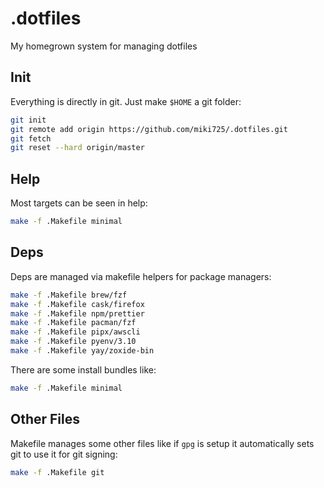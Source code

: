 # .dotfiles

My homegrown system for managing dotfiles

## Init

Everything is directly in git. Just make `$HOME` a git folder:

```sh
git init
git remote add origin https://github.com/miki725/.dotfiles.git
git fetch
git reset --hard origin/master
```

## Help

Most targets can be seen in help:

```sh
make -f .Makefile minimal
```

## Deps

Deps are managed via makefile helpers for package managers:

```sh
make -f .Makefile brew/fzf
make -f .Makefile cask/firefox
make -f .Makefile npm/prettier
make -f .Makefile pacman/fzf
make -f .Makefile pipx/awscli
make -f .Makefile pyenv/3.10
make -f .Makefile yay/zoxide-bin
```

There are some install bundles like:

```sh
make -f .Makefile minimal
```

## Other Files

Makefile manages some other files like if `gpg` is setup it automatically
sets git to use it for git signing:

```sh
make -f .Makefile git
```
